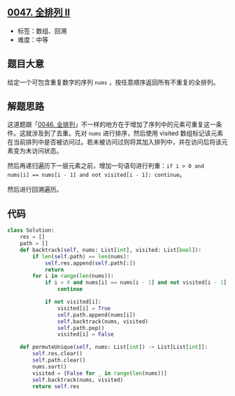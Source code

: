## [0047. 全排列 II](https://leetcode-cn.com/problems/permutations-ii/)

- 标签：数组、回溯
- 难度：中等

## 题目大意

给定一个可包含重复数字的序列 `nums` ，按任意顺序返回所有不重复的全排列。

## 解题思路

这道题跟「[0046. 全排列](https://leetcode-cn.com/problems/permutations/)」不一样的地方在于增加了序列中的元素可重复这一条件。这就涉及到了去重。先对 `nums` 进行排序，然后使用 visited 数组标记该元素在当前排列中是否被访问过。若未被访问过则将其加入排列中，并在访问后将该元素变为未访问状态。

然后再递归遍历下一层元素之前，增加一句语句进行判重：`if i > 0 and nums[i] == nums[i - 1] and not visited[i - 1]: continue`。

然后进行回溯遍历。

## 代码

```Python
class Solution:
    res = []
    path = []
    def backtrack(self, nums: List[int], visited: List[bool]):
        if len(self.path) == len(nums):
            self.res.append(self.path[:])
            return
        for i in range(len(nums)):
            if i > 0 and nums[i] == nums[i - 1] and not visited[i - 1]:
                continue

            if not visited[i]:
                visited[i] = True
                self.path.append(nums[i])
                self.backtrack(nums, visited)
                self.path.pop()
                visited[i] = False

    def permuteUnique(self, nums: List[int]) -> List[List[int]]:
        self.res.clear()
        self.path.clear()
        nums.sort()
        visited = [False for _ in range(len(nums))]
        self.backtrack(nums, visited)
        return self.res
```

